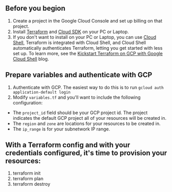 ## Before you begion
1. Create a project in the Google Cloud Console and set up billing on that project.
2. Install [Terraform](https://learn.hashicorp.com/tutorials/terraform/install-cli?_ga=2.236219975.750382409.1633530418-1893233004.1631609996) and [Cloud SDK](https://cloud.google.com/sdk/docs/install) on your PC or Laptop.
3. If you don't want to install on your PC or Laptop, you can use [Cloud Shell](https://cloud.google.com/shell), Terraform is integrated with Cloud Shell, and Cloud Shell automatically authenticates Terraform, letting you get started with less set up. To learn more, see the [Kickstart Terraform on GCP with Google Cloud Shell](https://www.hashicorp.com/blog/kickstart-terraform-on-gcp-with-google-cloud-shell/) blog.


## Prepare variables and authenticate with GCP
1. Authenticate with GCP. The easiest way to do this is to run ```gcloud auth application-default login```
2. Modify ```variables.tf``` and you'll want to include the following configuration:
* The ```project_id``` field should be your GCP project id. The project indicates the default GCP project all of your resources will be created in. 
* The ```region``` and ```zone``` are locations for your resources to be created in.
* The ```ip_range``` is for your subnetwork IP range.

## With a Terraform config and with your credentials configured, it's time to provision your resources:
1. terraform init
2. terraform plan
3. terraform destroy